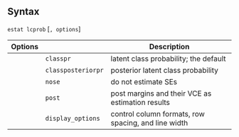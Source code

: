 ## Syntax

`estat lcprob` \[`, options`\]

| Options |                    | Description                                         |
|---------|--------------------|-----------------------------------------------------|
|         | `classpr`          | latent class probability; the default               |
|         | `classposteriorpr` | posterior latent class probability                  |
|         | `nose`             | do not estimate SEs                                 |
|         | `post`             | post margins and their VCE as estimation results    |
|         | `display_options`  | control column formats, row spacing, and line width |
